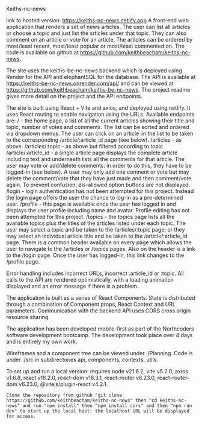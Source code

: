 Keiths-nc-news

link to hosted version: https://keiths-nc-news.netlify.app
A front-end web application that renders a set of news articles. The user can list all articles or choose a topic and just list the srticles under that topic. They can also comment on an article or vote for an article. The articles can be ordered by most/least recent, most/least popular or most/least commented on. The code is available on github at https://github.com/keithbeacham/keiths-nc-news.

The site uses the keiths-be-nc-news backend which is deployed using Render for the API and elephantSQL for the database. The API is available at https://keiths-be-nc-news.onrender.com/api/ and can be viewed at https://github.com/keithbeacham/keiths-be-nc-news. The project readme gives more detail on the project and the API endpoints.

The site is built using React + Vite and axios, and deployed using netlify. It uses React routing to enable navigation using the URLs. Available endpoints are:
/ - the home page, a list of all the current articles showing their title and topic, number of votes and comments. The list can be sorted and ordered via dropdown menus. The user can click on an article iin the list to be taken to the corresponding /article/:article_id page (see below).
/articles - as above.
/articles/:topic - as above but filtered according to topic
/article/:article_id - a single article page displays the complete article including text and underneath lists all the comments for that article. The user may vote or add/delete comments: in order to do this, they have to be logged-in (see below). A user may only add one comnent or vote but may delete the comment/vote that they have just made and then comment/vote again. To prevent confusion, dis-allowed option buttons are not displayed.
/login - login authentication has not been attempted for this project. Instead the login page offers the user the chance to log-in as a pre-determined user.
/profile - this page is available once the user has logged in and displays the user profile including name and avatar. Profile editing has not been attempted for this project.
/topics - the topics page lists all the available topics plus the titles of the articles listed under each topic. The user may select a topic and be taken to the /articles/:topic page; or they may select an individual article title and be taken to the /article/:article_id page.
There is a common header available on every page which allows the user to navigate to the /articles or /topics pages. Also on the header is a link to the /login page. Once the user has logged-in, this link changes to the /profile page.

Error handling includes incorrect URLs, incorrect :article_id or :topic. All calls to the API are rendered optimistically, with a loading animation displayed and an error message if there is a problem.

The application is built as a series of React Components. State is distributed through a combination of Component props, React Context and URL parameters. Communication with the backend API uses CORS cross origin resource sharing.

The application has been developed mobile-first as part of the Northcoders software development bootcamp. The development took place over 4 days and is entirely my own work.

Wireframes and a component tree can be viewed under ./Planning. Code is under ./src in subdirectories api, components, contexts, utils.

To set up and run a local version:
requires node v21.6.2, vite v5.2.0, axios v1.6.8, react v18.2.0, react-dom v18.3.1, react-router v6.23.0, react-router-dom v6.23.0, @vitejs/plugin-react v4.2.1.

    Clone the repository from github "git clone https://github.com/keithbeacham/keiths-nc-news" then "cd keiths-nc-news" and run "npm install" then "npm install cors" and then "npm run dev" to start up the local host: the localhost URL will be displayed for access.
